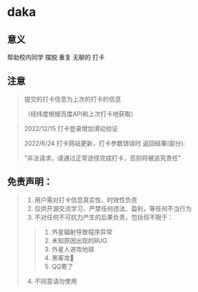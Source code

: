 # daka

## 意义
帮助校内同学 摆脱 重复 无聊的 打卡
## 注意
> 
> 提交的打卡信息为上次的打卡的信息
> 
> （经纬度根据百度API和上次打卡地获取）

> 2022/12/15 打卡登录增加滑动验证
> 
> 2022/6/24 打卡网站更新，打卡参数错误时 返回结果(部分):
> 
> "非法请求，请通过正常途径完成打卡，否则将被追究责任"

## 免责声明：
> 
> 1. 用户需对打卡信息真实性、时效性负责
> 2. 仅供开源交流学习，严禁任何违法、盈利，等任何不当行为
> 3. 不对任何不可抗力产生的后果负责，包括但不限于：
> 
>   > 1. 外星辐射导致程序异常
>   > 2. 未知原因出现的BUG
>   > 3. 外星人进攻地球
>   > 4. 黑客攻🐓
>   > 5. QQ寄了
> 
> 4. 不同意请勿使用